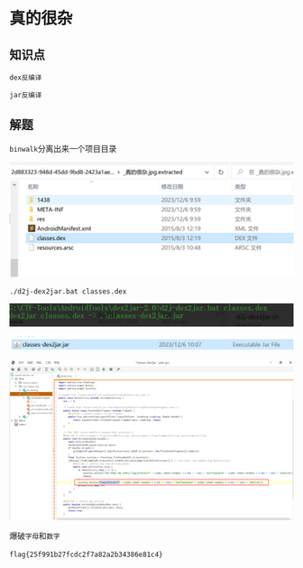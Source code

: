 # 真的很杂

## 知识点

`dex反编译`

`jar反编译`

## 解题

`binwalk`分离出来一个项目目录

![image-20231206100618699](./img/107-1.png)

```
./d2j-dex2jar.bat classes.dex
```

![image-20231206100744513](./img/107-2.png)

![image-20231206100814919](./img/107-3.png)

![image-20231206100927997](./img/107-4.png)

爆破`字母`和`数字`

`flag{25f991b27fcdc2f7a82a2b34386e81c4}`